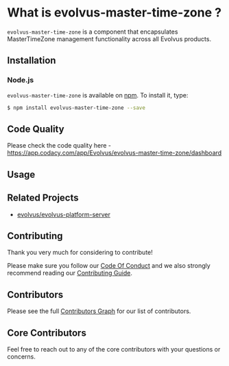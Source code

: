# What is evolvus-master-time-zone ?

`evolvus-master-time-zone` is a component that encapsulates MasterTimeZone management functionality across all Evolvus products.

## Installation

### Node.js
`evolvus-master-time-zone` is available on [npm](http://npmjs.org). To install it, type:

```bash
$ npm install evolvus-master-time-zone --save
```

## Code Quality
Please check the code quality here - https://app.codacy.com/app/Evolvus/evolvus-master-time-zone/dashboard
## Usage


## Related Projects
- [evolvus/evolvus-platform-server](https://github.com/Evolvus/evolvus-platform-server)

## Contributing
Thank you very much for considering to contribute!

Please make sure you follow our [Code Of Conduct](CODE_OF_CONDUCT.md) and we also strongly recommend reading our [Contributing Guide](CONTRIBUTING.md).


## Contributors

Please see the full [Contributors Graph](https://github.com/evolvus/evolvus-master-time-zone/graphs/contributors) for our list of contributors.

## Core Contributors

Feel free to reach out to any of the core contributors with your questions or
concerns.
